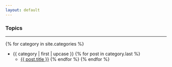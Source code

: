 ```yaml
---
layout: default
---
```

### Topics
---
{% for category in site.categories %}
  - {{ category | first | upcase }}
    {% for post in category.last %}
    - <a href="{{ post.url }}">{{ post.title }}</a>
    {% endfor %}
{% endfor %}